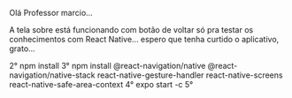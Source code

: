 Olá Professor marcio...

A tela sobre está funcionando com botão de voltar só pra testar os conhecimentos com React Native...
espero que tenha curtido o aplicativo, grato...

2° npm install
3° npm install @react-navigation/native @react-navigation/native-stack react-native-gesture-handler 
react-native-screens react-native-safe-area-context
4° expo start -c
5°